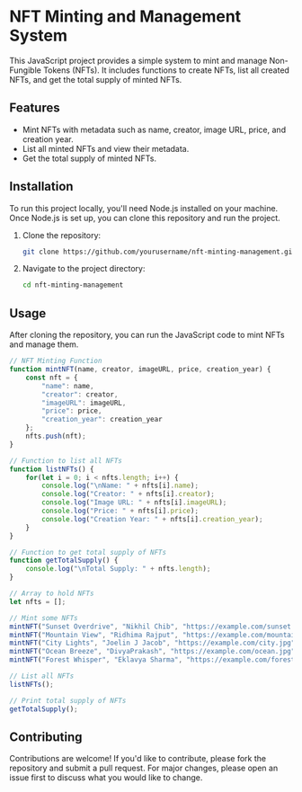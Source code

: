 

# NFT Minting and Management System

This JavaScript project provides a simple system to mint and manage Non-Fungible Tokens (NFTs). It includes functions to create NFTs, list all created NFTs, and get the total supply of minted NFTs.

## Features

- Mint NFTs with metadata such as name, creator, image URL, price, and creation year.
- List all minted NFTs and view their metadata.
- Get the total supply of minted NFTs.

## Installation

To run this project locally, you'll need Node.js installed on your machine. Once Node.js is set up, you can clone this repository and run the project.

1. Clone the repository:
   ```bash
   git clone https://github.com/yourusername/nft-minting-management.git
   ```
2. Navigate to the project directory:
   ```bash
   cd nft-minting-management
   ```

## Usage

After cloning the repository, you can run the JavaScript code to mint NFTs and manage them.

```javascript
// NFT Minting Function
function mintNFT(name, creator, imageURL, price, creation_year) {
    const nft = {
        "name": name,
        "creator": creator,
        "imageURL": imageURL,
        "price": price,
        "creation_year": creation_year
    };
    nfts.push(nft);
}

// Function to list all NFTs
function listNFTs() {
    for(let i = 0; i < nfts.length; i++) {
        console.log("\nName: " + nfts[i].name);
        console.log("Creator: " + nfts[i].creator);
        console.log("Image URL: " + nfts[i].imageURL);
        console.log("Price: " + nfts[i].price);
        console.log("Creation Year: " + nfts[i].creation_year);
    }
}

// Function to get total supply of NFTs
function getTotalSupply() {
    console.log("\nTotal Supply: " + nfts.length);
}

// Array to hold NFTs
let nfts = [];

// Mint some NFTs
mintNFT("Sunset Overdrive", "Nikhil Chib", "https://example.com/sunset.jpg", 50000, 2021);
mintNFT("Mountain View", "Ridhima Rajput", "https://example.com/mountain.jpg", 75000, 2020);
mintNFT("City Lights", "Joelin J Jacob", "https://example.com/city.jpg", 10000000, 2019);
mintNFT("Ocean Breeze", "DivyaPrakash", "https://example.com/ocean.jpg", 800000, 2022);
mintNFT("Forest Whisper", "Eklavya Sharma", "https://example.com/forest.jpg", 65000, 2018);

// List all NFTs
listNFTs();

// Print total supply of NFTs
getTotalSupply();
```

## Contributing

Contributions are welcome! If you'd like to contribute, please fork the repository and submit a pull request. For major changes, please open an issue first to discuss what you would like to change.

